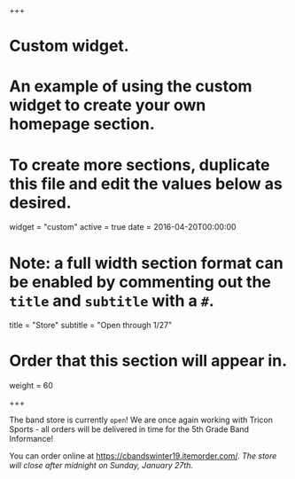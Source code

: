 +++
# Custom widget.
# An example of using the custom widget to create your own homepage section.
# To create more sections, duplicate this file and edit the values below as desired.
widget = "custom"
active = true
date = 2016-04-20T00:00:00

# Note: a full width section format can be enabled by commenting out the `title` and `subtitle` with a `#`.
title = "Store"
subtitle = "Open through 1/27"

# Order that this section will appear in.
weight = 60

+++

The band store is currently `open`! We are once again working with Tricon Sports - all orders will be delivered in time for the 5th Grade Band Informance!

You can order online at https://cbandswinter19.itemorder.com/. *The store will close after midnight on Sunday, January 27th.*
